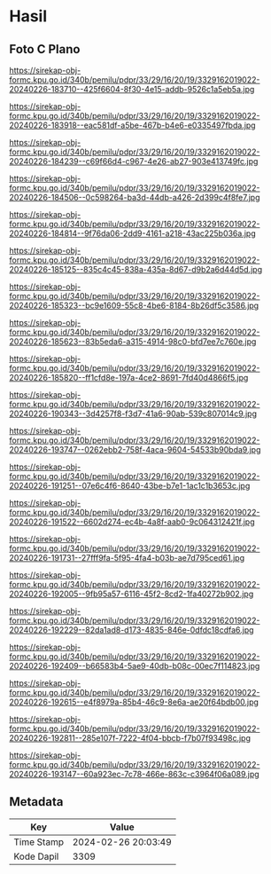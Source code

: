 # Hasil

## Foto C Plano

https://sirekap-obj-formc.kpu.go.id/340b/pemilu/pdpr/33/29/16/20/19/3329162019022-20240226-183710--425f6604-8f30-4e15-addb-9526c1a5eb5a.jpg

https://sirekap-obj-formc.kpu.go.id/340b/pemilu/pdpr/33/29/16/20/19/3329162019022-20240226-183918--eac581df-a5be-467b-b4e6-e0335497fbda.jpg

https://sirekap-obj-formc.kpu.go.id/340b/pemilu/pdpr/33/29/16/20/19/3329162019022-20240226-184239--c69f66d4-c967-4e26-ab27-903e413749fc.jpg

https://sirekap-obj-formc.kpu.go.id/340b/pemilu/pdpr/33/29/16/20/19/3329162019022-20240226-184506--0c598264-ba3d-44db-a426-2d399c4f8fe7.jpg

https://sirekap-obj-formc.kpu.go.id/340b/pemilu/pdpr/33/29/16/20/19/3329162019022-20240226-184814--9f76da06-2dd9-4161-a218-43ac225b036a.jpg

https://sirekap-obj-formc.kpu.go.id/340b/pemilu/pdpr/33/29/16/20/19/3329162019022-20240226-185125--835c4c45-838a-435a-8d67-d9b2a6d44d5d.jpg

https://sirekap-obj-formc.kpu.go.id/340b/pemilu/pdpr/33/29/16/20/19/3329162019022-20240226-185323--bc9e1609-55c8-4be6-8184-8b26df5c3586.jpg

https://sirekap-obj-formc.kpu.go.id/340b/pemilu/pdpr/33/29/16/20/19/3329162019022-20240226-185623--83b5eda6-a315-4914-98c0-bfd7ee7c760e.jpg

https://sirekap-obj-formc.kpu.go.id/340b/pemilu/pdpr/33/29/16/20/19/3329162019022-20240226-185820--ff1cfd8e-197a-4ce2-8691-7fd40d4866f5.jpg

https://sirekap-obj-formc.kpu.go.id/340b/pemilu/pdpr/33/29/16/20/19/3329162019022-20240226-190343--3d4257f8-f3d7-41a6-90ab-539c807014c9.jpg

https://sirekap-obj-formc.kpu.go.id/340b/pemilu/pdpr/33/29/16/20/19/3329162019022-20240226-193747--0262ebb2-758f-4aca-9604-54533b90bda9.jpg

https://sirekap-obj-formc.kpu.go.id/340b/pemilu/pdpr/33/29/16/20/19/3329162019022-20240226-191251--07e6c4f6-8640-43be-b7e1-1ac1c1b3653c.jpg

https://sirekap-obj-formc.kpu.go.id/340b/pemilu/pdpr/33/29/16/20/19/3329162019022-20240226-191522--6602d274-ec4b-4a8f-aab0-9c064312421f.jpg

https://sirekap-obj-formc.kpu.go.id/340b/pemilu/pdpr/33/29/16/20/19/3329162019022-20240226-191731--27fff9fa-5f95-4fa4-b03b-ae7d795ced61.jpg

https://sirekap-obj-formc.kpu.go.id/340b/pemilu/pdpr/33/29/16/20/19/3329162019022-20240226-192005--9fb95a57-6116-45f2-8cd2-1fa40272b902.jpg

https://sirekap-obj-formc.kpu.go.id/340b/pemilu/pdpr/33/29/16/20/19/3329162019022-20240226-192229--82da1ad8-d173-4835-846e-0dfdc18cdfa6.jpg

https://sirekap-obj-formc.kpu.go.id/340b/pemilu/pdpr/33/29/16/20/19/3329162019022-20240226-192409--b66583b4-5ae9-40db-b08c-00ec7f114823.jpg

https://sirekap-obj-formc.kpu.go.id/340b/pemilu/pdpr/33/29/16/20/19/3329162019022-20240226-192615--e4f8979a-85b4-46c9-8e6a-ae20f64bdb00.jpg

https://sirekap-obj-formc.kpu.go.id/340b/pemilu/pdpr/33/29/16/20/19/3329162019022-20240226-192811--285e107f-7222-4f04-bbcb-f7b07f93498c.jpg

https://sirekap-obj-formc.kpu.go.id/340b/pemilu/pdpr/33/29/16/20/19/3329162019022-20240226-193147--60a923ec-7c78-466e-863c-c3964f06a089.jpg


## Metadata

| Key        | Value               |
| ---------- | ------------------- |
| Time Stamp | 2024-02-26 20:03:49 |
| Kode Dapil | 3309                |



